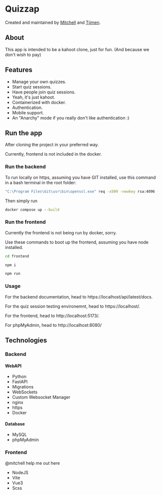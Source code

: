 # Quizzap

Created and maintained by [Mitchell](https://github.com/mitchellvdhut) and [Tijmen](https://github.com/troshujin).

## About

This app is intended to be a kahoot clone, just for fun. (And because we don't wish to pay)

## Features

 - Manage your own quizzes.
 - Start quiz sessions.
 - Have people join quiz sessions.
 - Yeah, it's just kahoot.
 - Containerized with docker.
 - Authentication.
 - Mobile support.
 - An "Anarchy" mode if you really don't like authentication :)

## Run the app

After cloning the project in your preferred way.

Currently, frontend is not included in the docker.

### Run the backend

To run locally on https, assuming you have GIT installed, use this command in a bash terminal in the root folder:

```bash
"C:\Program Files\Git\usr\bin\openssl.exe" req -x509 -newkey rsa:4096 -keyout nginx/certs/nginx.key -out nginx/certs/nginx.crt -days 365 -nodes
```

Then simply run

```cmd
docker compose up --build
```

### Run the frontend

Currently the frontend is not being run by docker, sorry.

Use these commands to boot up the frontend, assuming you have node installed.

```cmd
cd frontend

npm i

npm run 
```

### Usage

For the backend documentation, head to https://localhost/api/latest/docs.

For the quiz session testing environemnt, head to https://localhost/.

For the frontend, head to http://localhost:5173/.

For phpMyAdmin, head to http://localhost:8080/

## Technologies

### Backend

#### WebAPI

- Python
- FastAPI
- Migrations
- WebSockets
- Custom Websocket Manager
- nginx
- https
- Docker

#### Database

- MySQL
- phpMyAdmin

### Frontend

@mitchell help me out here

- NodeJS
- Vite
- Vue3
- Scss
